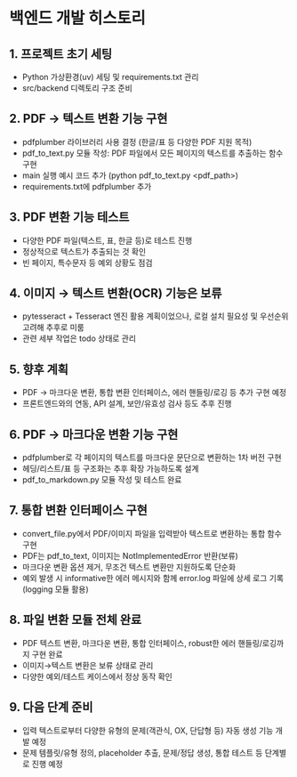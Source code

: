 # 백엔드 개발 히스토리

## 1. 프로젝트 초기 세팅
- Python 가상환경(uv) 세팅 및 requirements.txt 관리
- src/backend 디렉토리 구조 준비

## 2. PDF → 텍스트 변환 기능 구현
- pdfplumber 라이브러리 사용 결정 (한글/표 등 다양한 PDF 지원 목적)
- pdf_to_text.py 모듈 작성: PDF 파일에서 모든 페이지의 텍스트를 추출하는 함수 구현
- main 실행 예시 코드 추가 (python pdf_to_text.py <pdf_path>)
- requirements.txt에 pdfplumber 추가

## 3. PDF 변환 기능 테스트
- 다양한 PDF 파일(텍스트, 표, 한글 등)로 테스트 진행
- 정상적으로 텍스트가 추출되는 것 확인
- 빈 페이지, 특수문자 등 예외 상황도 점검

## 4. 이미지 → 텍스트 변환(OCR) 기능은 보류
- pytesseract + Tesseract 엔진 활용 계획이었으나, 로컬 설치 필요성 및 우선순위 고려해 추후로 미룸
- 관련 세부 작업은 todo 상태로 관리

## 5. 향후 계획
- PDF → 마크다운 변환, 통합 변환 인터페이스, 에러 핸들링/로깅 등 추가 구현 예정
- 프론트엔드와의 연동, API 설계, 보안/유효성 검사 등도 추후 진행

## 6. PDF → 마크다운 변환 기능 구현
- pdfplumber로 각 페이지의 텍스트를 마크다운 문단으로 변환하는 1차 버전 구현
- 헤딩/리스트/표 등 구조화는 추후 확장 가능하도록 설계
- pdf_to_markdown.py 모듈 작성 및 테스트 완료

## 7. 통합 변환 인터페이스 구현
- convert_file.py에서 PDF/이미지 파일을 입력받아 텍스트로 변환하는 통합 함수 구현
- PDF는 pdf_to_text, 이미지는 NotImplementedError 반환(보류)
- 마크다운 변환 옵션 제거, 무조건 텍스트 변환만 지원하도록 단순화
- 예외 발생 시 informative한 에러 메시지와 함께 error.log 파일에 상세 로그 기록(logging 모듈 활용)

## 8. 파일 변환 모듈 전체 완료
- PDF 텍스트 변환, 마크다운 변환, 통합 인터페이스, robust한 에러 핸들링/로깅까지 구현 완료
- 이미지→텍스트 변환은 보류 상태로 관리
- 다양한 예외/테스트 케이스에서 정상 동작 확인

## 9. 다음 단계 준비
- 입력 텍스트로부터 다양한 유형의 문제(객관식, OX, 단답형 등) 자동 생성 기능 개발 예정
- 문제 템플릿/유형 정의, placeholder 추출, 문제/정답 생성, 통합 테스트 등 단계별로 진행 예정